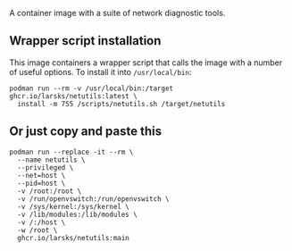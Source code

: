 A container image with a suite of network diagnostic tools.

## Wrapper script installation

This image containers a wrapper script that calls the image with a number of useful options. To install it into `/usr/local/bin`:

```
podman run --rm -v /usr/local/bin:/target ghcr.io/larsks/netutils:latest \
  install -m 755 /scripts/netutils.sh /target/netutils
```

## Or just copy and paste this

```
podman run --replace -it --rm \
  --name netutils \
  --privileged \
  --net=host \
  --pid=host \
  -v /root:/root \
  -v /run/openvswitch:/run/openvswitch \
  -v /sys/kernel:/sys/kernel \
  -v /lib/modules:/lib/modules \
  -v /:/host \
  -w /root \
  ghcr.io/larsks/netutils:main
```
